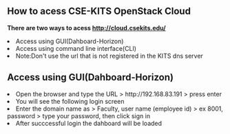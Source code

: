 How to acess CSE-KITS OpenStack Cloud
---------------------------------
<b>There are two ways to acess http://cloud.csekits.edu/</b>
<li>Access using GUI(Dahboard-Horizon)</li>
<li>Access using command line interface(CLI)</li>
<li>Note:Don't use the url that is not registered in the KITS dns server</li>

Access using GUI(Dahboard-Horizon)
-----------------------------------
<li>Open the browser and type the URL > http://192.168.83.191 > press enter</li>
<li>You will see the following login screen</li>
<img src=""></img>
<li>Enter the domain name as > Faculty, user name (employee id) > ex 8001, password > type your password, then click sign in</li>
<li>After succcessful login the dahboard will be loaded</li>
<img src=""></img>
